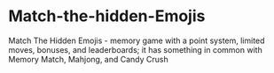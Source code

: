 # Match-the-hidden-Emojis
Match The Hidden Emojis - memory game with a point system, limited moves, bonuses, and leaderboards; it has something in common with Memory Match, Mahjong, and Candy Crush
